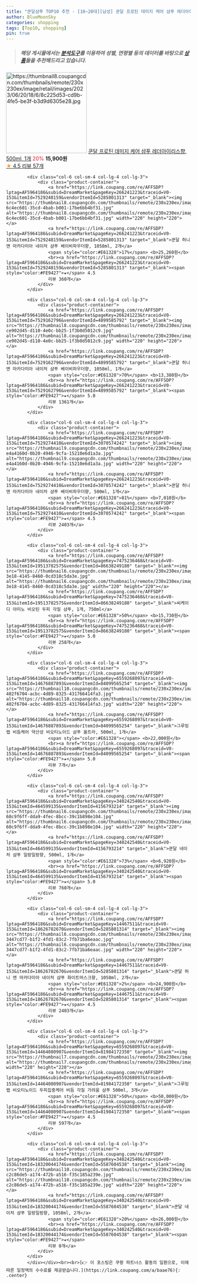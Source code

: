```yaml
---
title: "쿤달샴푸 TOP10 추천 - [10~20대][남성] 쿤달 프로틴 데미지 케어 샴푸 레더아이리스향, 500ml, 1개"
author: BlueMoonSky
categories: shopping
tags: [Top10, shopping]
pin: true
---
```


> ##### 해당 게시물에서는 [**분석도구**](https://itemscout.io/)를 이용하여 **성별**, **연령별** 등의 데이터를 바탕으로 [**상품**](https://link.coupang.com/a/baae76)들을 추천해드리고 있습니다.
<div class="container"><div class="row">
            <div class="col-6 col-sm-4 col-lg-4 col-lg-3">
                <div class="product-container">
                    <a href="https://link.coupang.com/re/AFFSDP?lptag=AF5964186&subid=DreamMarket&pageKey=7413565856&traceid=V0-153&itemId=19214535685&vendorItemId=86331538711" target="_blank"><img src="https://thumbnail8.coupangcdn.com/thumbnails/remote/230x230ex/image/retail/images/2023/06/20/18/6/8c225d53-cd9b-4fe5-be3f-b3d9d6305e28.jpg" alt="https://thumbnail8.coupangcdn.com/thumbnails/remote/230x230ex/image/retail/images/2023/06/20/18/6/8c225d53-cd9b-4fe5-be3f-b3d9d6305e28.jpg" width="220" height="220"></a>
                    <a href="https://link.coupang.com/re/AFFSDP?lptag=AF5964186&subid=DreamMarket&pageKey=7413565856&traceid=V0-153&itemId=19214535685&vendorItemId=86331538711" target="_blank">쿤달 프로틴 데미지 케어 샴푸 레더아이리스향, 500ml, 1개</a>
                    <span style="color:#E61328">20%</span> <b>15,900원</b>
                    <br><a href="https://link.coupang.com/re/AFFSDP?lptag=AF5964186&subid=DreamMarket&pageKey=7413565856&traceid=V0-153&itemId=19214535685&vendorItemId=86331538711" target="_blank"><span style="color:#FE9427">★</span> 4.5
                    리뷰 57개</a>
                </div>
            </div>
            
            <div class="col-6 col-sm-4 col-lg-4 col-lg-3">
                <div class="product-container">
                    <a href="https://link.coupang.com/re/AFFSDP?lptag=AF5964186&subid=DreamMarket&pageKey=266241223&traceid=V0-153&itemId=7529248159&vendorItemId=5285801313" target="_blank"><img src="https://thumbnail8.coupangcdn.com/thumbnails/remote/230x230ex/image/retail/images/967571812334636-6c4ec601-35cd-4bab-b001-17be6bb4bf31.jpg" alt="https://thumbnail8.coupangcdn.com/thumbnails/remote/230x230ex/image/retail/images/967571812334636-6c4ec601-35cd-4bab-b001-17be6bb4bf31.jpg" width="220" height="220"></a>
                    <a href="https://link.coupang.com/re/AFFSDP?lptag=AF5964186&subid=DreamMarket&pageKey=266241223&traceid=V0-153&itemId=7529248159&vendorItemId=5285801313" target="_blank">쿤달 허니 앤 마카다미아 네이처 샴푸 베이비파우더향, 1058ml, 2개</a>
                    <span style="color:#E61328">17%</span> <b>25,260원</b>
                    <br><a href="https://link.coupang.com/re/AFFSDP?lptag=AF5964186&subid=DreamMarket&pageKey=266241223&traceid=V0-153&itemId=7529248159&vendorItemId=5285801313" target="_blank"><span style="color:#FE9427">★</span> 4.5
                    리뷰 360개</a>
                </div>
            </div>
            
            <div class="col-6 col-sm-4 col-lg-4 col-lg-3">
                <div class="product-container">
                    <a href="https://link.coupang.com/re/AFFSDP?lptag=AF5964186&subid=DreamMarket&pageKey=266241223&traceid=V0-153&itemId=7529162796&vendorItemId=4899585792" target="_blank"><img src="https://thumbnail8.coupangcdn.com/thumbnails/remote/230x230ex/image/retail/images/2543458137165625-ce902d45-d110-4e0c-bb25-1f3b0d5012c9.jpg" alt="https://thumbnail8.coupangcdn.com/thumbnails/remote/230x230ex/image/retail/images/2543458137165625-ce902d45-d110-4e0c-bb25-1f3b0d5012c9.jpg" width="220" height="220"></a>
                    <a href="https://link.coupang.com/re/AFFSDP?lptag=AF5964186&subid=DreamMarket&pageKey=266241223&traceid=V0-153&itemId=7529162796&vendorItemId=4899585792" target="_blank">쿤달 허니 앤 마카다미아 네이처 샴푸 베이비파우더향, 1058ml, 1개</a>
                    <span style="color:#E61328">70%</span> <b>13,380원</b>
                    <br><a href="https://link.coupang.com/re/AFFSDP?lptag=AF5964186&subid=DreamMarket&pageKey=266241223&traceid=V0-153&itemId=7529162796&vendorItemId=4899585792" target="_blank"><span style="color:#FE9427">★</span> 5.0
                    리뷰 1361개</a>
                </div>
            </div>
            
            <div class="col-6 col-sm-4 col-lg-4 col-lg-3">
                <div class="product-container">
                    <a href="https://link.coupang.com/re/AFFSDP?lptag=AF5964186&subid=DreamMarket&pageKey=266241223&traceid=V0-153&itemId=7529274410&vendorItemId=3070574242" target="_blank"><img src="https://thumbnail9.coupangcdn.com/thumbnails/remote/230x230ex/image/retail/images/674336845547127-e4a4160d-0b20-4946-9cfa-15210e6d1a3a.jpg" alt="https://thumbnail9.coupangcdn.com/thumbnails/remote/230x230ex/image/retail/images/674336845547127-e4a4160d-0b20-4946-9cfa-15210e6d1a3a.jpg" width="220" height="220"></a>
                    <a href="https://link.coupang.com/re/AFFSDP?lptag=AF5964186&subid=DreamMarket&pageKey=266241223&traceid=V0-153&itemId=7529274410&vendorItemId=3070574242" target="_blank">쿤달 허니 앤 마카다미아 네이처 샴푸 베이비파우더향, 500ml, 1개</a>
                    <span style="color:#E61328">81%</span> <b>7,010원</b>
                    <br><a href="https://link.coupang.com/re/AFFSDP?lptag=AF5964186&subid=DreamMarket&pageKey=266241223&traceid=V0-153&itemId=7529274410&vendorItemId=3070574242" target="_blank"><span style="color:#FE9427">★</span> 4.5
                    리뷰 2403개</a>
                </div>
            </div>
            
            <div class="col-6 col-sm-4 col-lg-4 col-lg-3">
                <div class="product-container">
                    <a href="https://link.coupang.com/re/AFFSDP?lptag=AF5964186&subid=DreamMarket&pageKey=7475236468&traceid=V0-153&itemId=19513782575&vendorItemId=86638249180" target="_blank"><img src="https://thumbnail6.coupangcdn.com/thumbnails/remote/230x230ex/image/retail/images/2023/07/20/16/1/567d31ad-3e18-4145-8460-0cd318c5da3e.jpg" alt="https://thumbnail6.coupangcdn.com/thumbnails/remote/230x230ex/image/retail/images/2023/07/20/16/1/567d31ad-3e18-4145-8460-0cd318c5da3e.jpg" width="220" height="220"></a>
                    <a href="https://link.coupang.com/re/AFFSDP?lptag=AF5964186&subid=DreamMarket&pageKey=7475236468&traceid=V0-153&itemId=19513782575&vendorItemId=86638249180" target="_blank">씨케이디 아미노 비오틴 두피 각질 샴푸, 1개, 750ml</a>
                    <span style="color:#E61328">50%</span> <b>15,730원</b>
                    <br><a href="https://link.coupang.com/re/AFFSDP?lptag=AF5964186&subid=DreamMarket&pageKey=7475236468&traceid=V0-153&itemId=19513782575&vendorItemId=86638249180" target="_blank"><span style="color:#FE9427">★</span> 5.0
                    리뷰 258개</a>
                </div>
            </div>
            
            <div class="col-6 col-sm-4 col-lg-4 col-lg-3">
                <div class="product-container">
                    <a href="https://link.coupang.com/re/AFFSDP?lptag=AF5964186&subid=DreamMarket&pageKey=6559268097&traceid=V0-153&itemId=14676887893&vendorItemId=84099565254" target="_blank"><img src="https://thumbnail10.coupangcdn.com/thumbnails/remote/230x230ex/image/retail/images/4947151206058961-402f6704-acbc-4d89-8325-431766414fa3.jpg" alt="https://thumbnail10.coupangcdn.com/thumbnails/remote/230x230ex/image/retail/images/4947151206058961-402f6704-acbc-4d89-8325-431766414fa3.jpg" width="220" height="220"></a>
                    <a href="https://link.coupang.com/re/AFFSDP?lptag=AF5964186&subid=DreamMarket&pageKey=6559268097&traceid=V0-153&itemId=14676887893&vendorItemId=84099565254" target="_blank">그루밍랩 비듬케어 약산성 비오티노이드 샴푸 울트라, 500ml, 1개</a>
                    <span style="color:#E61328"></span> <b>22,000원</b>
                    <br><a href="https://link.coupang.com/re/AFFSDP?lptag=AF5964186&subid=DreamMarket&pageKey=6559268097&traceid=V0-153&itemId=14676887893&vendorItemId=84099565254" target="_blank"><span style="color:#FE9427">★</span> 5.0
                    리뷰 7개</a>
                </div>
            </div>
            
            <div class="col-6 col-sm-4 col-lg-4 col-lg-3">
                <div class="product-container">
                    <a href="https://link.coupang.com/re/AFFSDP?lptag=AF5964186&subid=DreamMarket&pageKey=340242540&traceid=V0-153&itemId=464599135&vendorItemId=4156793214" target="_blank"><img src="https://thumbnail6.coupangcdn.com/thumbnails/remote/230x230ex/image/retail/images/674420397777939-60c9f6ff-dda9-4fec-8bcc-39c1b898e104.jpg" alt="https://thumbnail6.coupangcdn.com/thumbnails/remote/230x230ex/image/retail/images/674420397777939-60c9f6ff-dda9-4fec-8bcc-39c1b898e104.jpg" width="220" height="220"></a>
                    <a href="https://link.coupang.com/re/AFFSDP?lptag=AF5964186&subid=DreamMarket&pageKey=340242540&traceid=V0-153&itemId=464599135&vendorItemId=4156793214" target="_blank">쿤달 네이처 샴푸 일랑일랑향, 500ml, 1개</a>
                    <span style="color:#E61328">73%</span> <b>6,920원</b>
                    <br><a href="https://link.coupang.com/re/AFFSDP?lptag=AF5964186&subid=DreamMarket&pageKey=340242540&traceid=V0-153&itemId=464599135&vendorItemId=4156793214" target="_blank"><span style="color:#FE9427">★</span> 5.0
                    리뷰 760개</a>
                </div>
            </div>
            
            <div class="col-6 col-sm-4 col-lg-4 col-lg-3">
                <div class="product-container">
                    <a href="https://link.coupang.com/re/AFFSDP?lptag=AF5964186&subid=DreamMarket&pageKey=14467511&traceid=V0-153&itemId=18626782670&vendorItemId=5285801314" target="_blank"><img src="https://thumbnail6.coupangcdn.com/thumbnails/remote/230x230ex/image/retail/images/90579777167116-3447cd77-b1f2-4fd1-83c2-7fb71ba6eaac.jpg" alt="https://thumbnail6.coupangcdn.com/thumbnails/remote/230x230ex/image/retail/images/90579777167116-3447cd77-b1f2-4fd1-83c2-7fb71ba6eaac.jpg" width="220" height="220"></a>
                    <a href="https://link.coupang.com/re/AFFSDP?lptag=AF5964186&subid=DreamMarket&pageKey=14467511&traceid=V0-153&itemId=18626782670&vendorItemId=5285801314" target="_blank">쿤달 허니 앤 마카다미아 네이처 샴푸 화이트머스크향, 1058ml, 2개</a>
                    <span style="color:#E61328">2%</span> <b>24,900원</b>
                    <br><a href="https://link.coupang.com/re/AFFSDP?lptag=AF5964186&subid=DreamMarket&pageKey=14467511&traceid=V0-153&itemId=18626782670&vendorItemId=5285801314" target="_blank"><span style="color:#FE9427">★</span> 4.5
                    리뷰 2403개</a>
                </div>
            </div>
            
            <div class="col-6 col-sm-4 col-lg-4 col-lg-3">
                <div class="product-container">
                    <a href="https://link.coupang.com/re/AFFSDP?lptag=AF5964186&subid=DreamMarket&pageKey=6559268097&traceid=V0-153&itemId=14464080907&vendorItemId=81984172350" target="_blank"><img src="https://thumbnail7.coupangcdn.com/thumbnails/remote/230x230ex/image/vendor_inventory/478f/6a8a8a94e414c09cc555e525f8f73310df0832ea721bfc2c7242da85003f.png" alt="https://thumbnail7.coupangcdn.com/thumbnails/remote/230x230ex/image/vendor_inventory/478f/6a8a8a94e414c09cc555e525f8f73310df0832ea721bfc2c7242da85003f.png" width="220" height="220"></a>
                    <a href="https://link.coupang.com/re/AFFSDP?lptag=AF5964186&subid=DreamMarket&pageKey=6559268097&traceid=V0-153&itemId=14464080907&vendorItemId=81984172350" target="_blank">그루밍랩 비오티노이드 두피집중케어 비듬 각질 가려움 샴푸 500ml, 3개</a>
                    <span style="color:#E61328">50%</span> <b>50,000원</b>
                    <br><a href="https://link.coupang.com/re/AFFSDP?lptag=AF5964186&subid=DreamMarket&pageKey=6559268097&traceid=V0-153&itemId=14464080907&vendorItemId=81984172350" target="_blank"><span style="color:#FE9427">★</span> 4.5
                    리뷰 597개</a>
                </div>
            </div>
            
            <div class="col-6 col-sm-4 col-lg-4 col-lg-3">
                <div class="product-container">
                    <a href="https://link.coupang.com/re/AFFSDP?lptag=AF5964186&subid=DreamMarket&pageKey=340242540&traceid=V0-153&itemId=18320044174&vendorItemId=5587604538" target="_blank"><img src="https://thumbnail10.coupangcdn.com/thumbnails/remote/230x230ex/image/retail/images/89706628888762-c2c86de5-a174-472b-a516-f35c185a239e.jpg" alt="https://thumbnail10.coupangcdn.com/thumbnails/remote/230x230ex/image/retail/images/89706628888762-c2c86de5-a174-472b-a516-f35c185a239e.jpg" width="220" height="220"></a>
                    <a href="https://link.coupang.com/re/AFFSDP?lptag=AF5964186&subid=DreamMarket&pageKey=340242540&traceid=V0-153&itemId=18320044174&vendorItemId=5587604538" target="_blank">쿤달 네이처 샴푸 일랑일랑향, 1058ml, 2개</a>
                    <span style="color:#E61328">20%</span> <b>26,000원</b>
                    <br><a href="https://link.coupang.com/re/AFFSDP?lptag=AF5964186&subid=DreamMarket&pageKey=340242540&traceid=V0-153&itemId=18320044174&vendorItemId=5587604538" target="_blank"><span style="color:#FE9427">★</span> 
                    리뷰 0개</a>
                </div>
            </div>
            </div></div><br><br>[👉 이 포스팅은 쿠팡 파트너스 활동의 일환으로, 이에 따른 일정액의 수수료를 제공받습니다.](https://link.coupang.com/a/baae76){: .center}
